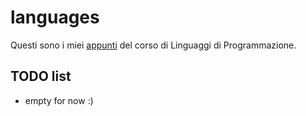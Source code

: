# languages

Questi sono i miei [appunti](<TODO>) del corso di Linguaggi di Programmazione.

## TODO list

- empty for now :)
